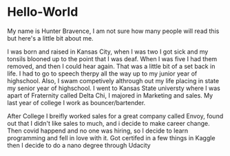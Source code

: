 # Hello-World

My name is Hunter Bravence, I am not sure how many people will read this but here's a little bit about me.

I was born and raised in Kansas City, when I was two I got sick and my tonsils blooned up to the point that I was deaf. 
When I was five I had them removed, and then I could hear again. That was a little bit of a set back in life.
I had to go to speech therpy all the way up to my junior year of highschool. Also, I swam competively althrough out my life placing in state my senior year of highschool.
I went to Kansas State universty where I was apart of Fraternity called Delta Chi, I majored in Marketing and sales. My last year of college I work as bouncer/bartender.

After College I breifly worked sales for a great company called Envoy, found out that I didn't like sales to much, and i decide to make career change. Then covid happend and no one was hiring, so I decide to learn programming and fell in love with it. Got certifed in a few things in Kaggle then I decide to do a nano degree through Udacity

